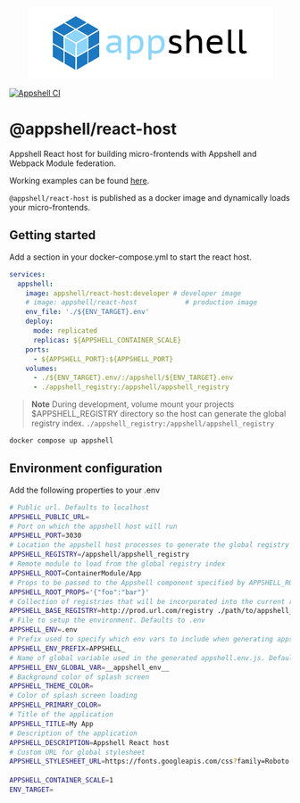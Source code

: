 <div align="center">
  <a href="https://github.com/navaris/appshell">
    <picture>
      <source media="(prefers-color-scheme: dark)" srcset="https://github.com/navaris/appshell/blob/main/assets/branding/appshell-logo-white_2x.png">
      <img alt="appshell" src="https://github.com/navaris/appshell/blob/main/assets/branding/appshell-logo_2x.png">
    </picture>
  </a>
</div>

[![Appshell CI](https://github.com/navaris/appshell/actions/workflows/pipeline.yml/badge.svg)](https://github.com/navaris/appshell/actions/workflows/pipeline.yml)

# @appshell/react-host

Appshell React host for building micro-frontends with Appshell and Webpack Module federation.

Working examples can be found [here](https://github.com/navaris/appshell/tree/main/examples).

`@appshell/react-host` is published as a docker image and dynamically loads your micro-frontends.

## Getting started

Add a section in your docker-compose.yml to start the react host.

```yaml
services:
  appshell:
    image: appshell/react-host:developer # developer image
    # image: appshell/react-host            # production image
    env_file: './${ENV_TARGET}.env'
    deploy:
      mode: replicated
      replicas: ${APPSHELL_CONTAINER_SCALE}
    ports:
      - ${APPSHELL_PORT}:${APPSHELL_PORT}
    volumes:
      - ./${ENV_TARGET}.env/:/appshell/${ENV_TARGET}.env
      - ./appshell_registry:/appshell/appshell_registry
```

> **Note**
> During development, volume mount your projects $APPSHELL_REGISTRY directory so the host can generate the global registry index. `./appshell_registry:/appshell/appshell_registry`

```bash
docker compose up appshell
```

## Environment configuration

Add the following properties to your .env

```sh
# Public url. Defaults to localhost
APPSHELL_PUBLIC_URL=
# Port on which the appshell host will run
APPSHELL_PORT=3030
# Location the appshell host processes to generate the global registry index
APPSHELL_REGISTRY=/appshell/appshell_registry
# Remote module to load from the global registry index
APPSHELL_ROOT=ContainerModule/App
# Props to be passed to the Appshell component specified by APPSHELL_ROOT, as a serialized JSON string.
APPSHELL_ROOT_PROPS='{"foo":"bar"}'
# Collection of registries that will be incorporated into the current registry output
APPSHELL_BASE_REGISTRY=http://prod.url.com/registry ./path/to/appshell_registry
# File to setup the environment. Defaults to .env
APPSHELL_ENV=.env
# Prefix used to specify which env vars to include when generating appshell.env.js. Leaving this empty will include ALL variables in the .env
APPSHELL_ENV_PREFIX=APPSHELL_
# Name of global variable used in the generated appshell.env.js. Defaults to window.__appshell_env__
APPSHELL_ENV_GLOBAL_VAR=__appshell_env__
# Background color of splash screen
APPSHELL_THEME_COLOR=
# Color of splash screen loading
APPSHELL_PRIMARY_COLOR=
# Title of the application
APPSHELL_TITLE=My App
# Description of the application
APPSHELL_DESCRIPTION=Appshell React host
# Custom URL for global stylesheet
APPSHELL_STYLESHEET_URL=https://fonts.googleapis.com/css?family=Roboto:300,400,500,700&display=swap

APPSHELL_CONTAINER_SCALE=1
ENV_TARGET=

```
